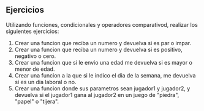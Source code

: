 ## Ejercicios

Utilizando funciones, condicionales y operadores comparativod, realizar los siguientes ejercicios: 

1. Crear una funcion que reciba un numero y devuelva si es par o impar.
2. Crear una funcion que reciba un numero y devuelva si es positivo, negativo o cero.
3. Crear una funcion que si le envio una edad me devuelva si es mayor o menor de edad.
4. Crear una funcion a la que si le indico el dia de la semana, me devuelva si es un dia laboral o no.
5. Crear una funcion donde sus parametros sean jugador1 y jugador2, y devuelva si el jugador1 gana al jugador2 en un juego de "piedra", "papel" o "tijera".